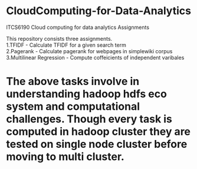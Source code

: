 # CloudComputing-for-Data-Analytics
ITCS6190 Cloud computing for data analytics  Assignments

This repository consists three assignments.  
1.TFIDF - Calculate TFIDF for a given search term   
2.Pagerank - Calculate pagerank for webpages in simplewiki corpus  
3.Multilinear Regression - Compute coffeicients of independent varibales  

# The above tasks involve in understanding hadoop hdfs eco system and computational challenges. Though every task is computed in hadoop cluster they are tested on single node cluster before moving to multi cluster. 

